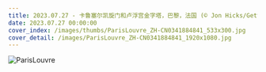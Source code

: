 ```yaml
---
title: 2023.07.27 - 卡鲁塞尔凯旋门和卢浮宫金字塔，巴黎，法国 (© Jon Hicks/Getty Images)
date: 2023.07.27 00:00:00
cover_index: /images/thumbs/ParisLouvre_ZH-CN0341884841_533x300.jpg
cover_detail: /images/ParisLouvre_ZH-CN0341884841_1920x1080.jpg
---
```


![ParisLouvre](/images/ParisLouvre_ZH-CN0341884841_1920x1080.jpg)
